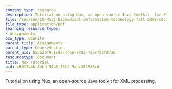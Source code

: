 ```yaml
---
content_type: resource
description: Tutorial on using Nux, an open-source Java toolkit  for XML processing.
file: /courses/20-453j-biomedical-information-technology-fall-2008/c6317b4b8dbd94b579b29adc381986cd_nux_tutorial.pdf
file_type: application/pdf
learning_resource_types:
- Assignments
ocw_type: OCWFile
parent_title: Assignments
parent_type: CourseSection
parent_uid: b5bb2af9-1cda-c456-78d3-78bcf02fd730
resourcetype: Document
title: Nux Tutorial
uid: c6317b4b-8dbd-94b5-79b2-9adc381986cd
---
```

Tutorial on using Nux, an open-source Java toolkit  for XML processing.

